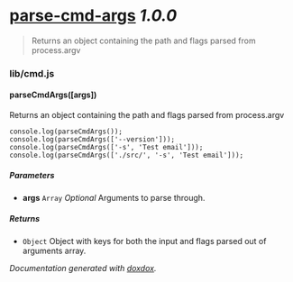 # [parse-cmd-args](https://github.com/neogeek/parse-cmd-args) *1.0.0*

> Returns an object containing the path and flags parsed from process.argv


### lib/cmd.js


#### parseCmdArgs([args]) 

Returns an object containing the path and flags parsed from process.argv

    console.log(parseCmdArgs());
    console.log(parseCmdArgs(['--version']));
    console.log(parseCmdArgs(['-s', 'Test email']));
    console.log(parseCmdArgs(['./src/', '-s', 'Test email']));


##### Parameters

- **args** `Array`  *Optional* Arguments to parse through.




##### Returns


- `Object`   Object with keys for both the input and flags parsed out of arguments array.




*Documentation generated with [doxdox](https://github.com/neogeek/doxdox).*
